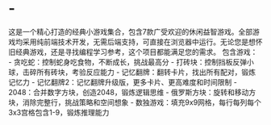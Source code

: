 # -
这是一个精心打造的经典小游戏集合，包含7款广受欢迎的休闲益智游戏。全部游戏均采用纯前端技术开发，无需后端支持，可直接在浏览器中运行。无论您是想怀旧经典游戏，还是寻找编程学习参考，这个项目都能满足您的需求。  包含游戏：  - 贪吃蛇：控制蛇身吃食物，不断成长，挑战最高分 - 打砖块：控制挡板反弹小球，击碎所有砖块，考验反应能力 - 记忆翻牌：翻转卡片，找出所有配对，锻炼记忆力 - 记忆翻牌2：记忆翻牌升级版，更多卡片、更高难度和时间限制 - 2048：合并数字方块，创造2048，锻炼逻辑思维 - 俄罗斯方块：旋转和移动方块，消除完整行，挑战策略和空间想象 - 数独游戏：填充9x9网格，每行每列每个3x3宫格包含1-9，锻炼推理能力
